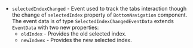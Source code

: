 - `selectedIndexChanged` - Event used to track the tabs interaction though the change of `selectedIndex` property of `BottomNavigation` component. The event data is of type `SelectedIndexChangedEventData` extends `EventData` with two new properties:
    - `oldIndex` - Provides the old selected index.
    - `newIndwex` - Provides the new selected index.

<snippet id='bottom-navigation-events-js'/>
<snippet id='bottom-navigation-events-tsc'/>